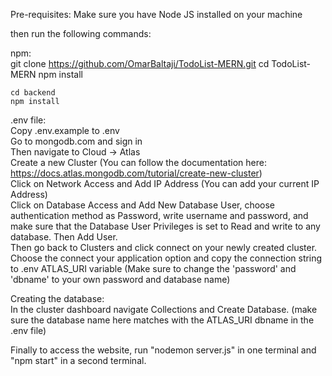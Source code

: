Pre-requisites:
    Make sure you have Node JS installed on your machine

then run the following commands:

npm: <br/>
    git clone https://github.com/OmarBaltaji/TodoList-MERN.git
    cd TodoList-MERN
    npm install

    cd backend
    npm install

.env file:<br/>
    Copy .env.example to .env<br/>
    Go to mongodb.com and sign in<br/>
    Then navigate to Cloud -> Atlas<br/>
    Create a new Cluster (You can follow the documentation here: https://docs.atlas.mongodb.com/tutorial/create-new-cluster)<br/>
    Click on Network Access and Add IP Address (You can add your current IP Address)<br/>
    Click on Database Access and Add New Database User, choose authentication method as Password, write username and password, and make sure that the Database User Privileges is set to Read and write to any database. Then Add User.<br/>
    Then go back to Clusters and click connect on your newly created cluster. Choose the connect your application option and copy the connection string to .env ATLAS_URI variable (Make sure to change the 'password' and 'dbname' to your own password and database name)<br/>

Creating the database:<br/>
    In the cluster dashboard navigate Collections and Create Database. (make sure the database name here matches with the ATLAS_URI dbname in the .env file)

Finally to access the website, run "nodemon server.js" in one terminal and "npm start" in a second terminal.